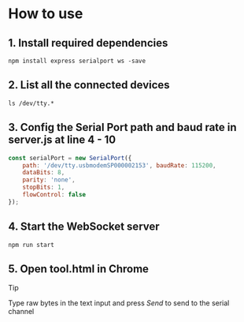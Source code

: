 # How to use
## 1. Install required dependencies
```
npm install express serialport ws -save
```

## 2. List all the connected devices
```
ls /dev/tty.*
```

## 3. Config the Serial Port path and baud rate in server.js at line 4 - 10
```js
const serialPort = new SerialPort({
    path: '/dev/tty.usbmodemSP000002153', baudRate: 115200,
    dataBits: 8,
    parity: 'none',
    stopBits: 1,
    flowControl: false
});
```

## 4. Start the WebSocket server
```
npm run start 
```

## 5. Open tool.html in Chrome 
> [!TIP]
> Type raw bytes in the text input and press *Send* to send to the serial channel

